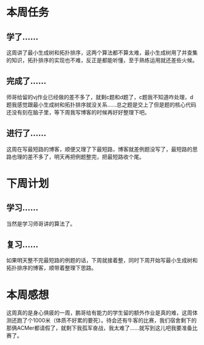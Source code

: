 # 本周任务 #

## 学了…… ##

这周讲了最小生成树和拓扑排序，这两个算法都不算太难，最小生成树用了并查集的知识，拓扑排序的实现也不难，反正是都能听懂，至于熟练运用就还差些火候。

## 完成了…… ##

师哥给留的vj作业已经做的差不多了，就剩c题和d题了，c题我不知道咋处理，d题我感觉跟最小生成树和拓扑排序就没关系……总之题是交上了但是题的核心代码还没有刻在脑子里，等下周我写博客的时候再好好整理下吧。

## 进行了…… ##

这周在写最短路的博客，顺便又理了下最短路，博客就差例题没写了，最短路的思路也理的差不多了，明天再把例题整完，把最短路收个尾。

# 下周计划 #

## 学习…… ##

当然是学习师哥讲的算法了。

## 复习…… ##

如果明天整不完最短路的例题的话，下周就接着整，同时下周开始写最小生成树和拓扑排序的博客，顺带着整理下思路。

# 本周感想 #

这周真的是身心俱疲的一周，鹏哥给有能力的学生留的额外作业是真的难，这周体测还跑了个1000米（体质不好累的要死）。待会还有牛客的比赛，我们宿舍剩下的那俩ACMer都请假了，就剩下我孤军奋战，我太难了……就写到这儿吧我要准备比赛了。
